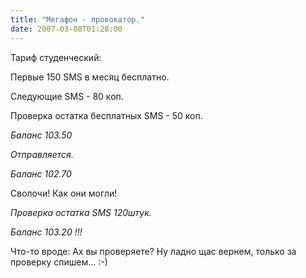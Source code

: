 ```yaml
---
title: "Мегафон - провокатор."
date: 2007-03-08T01:28:00
---
```


Тариф студенческий:

Первые 150 SMS в месяц бесплатно.

Следующие SMS - 80 коп.

Проверка остатка бесплатных SMS - 50 коп.



<EM>Баланс 103.50

Отправляется.

Баланс 102.70

</EM>Сволочи! Как они могли!

<EM>Проверка остатка SMS 120штук.

Баланс 103.20 !!!



</EM>Что-то вроде: Ах вы проверяете? Ну ладно щас вернем, только за проверку спишем... :-)

